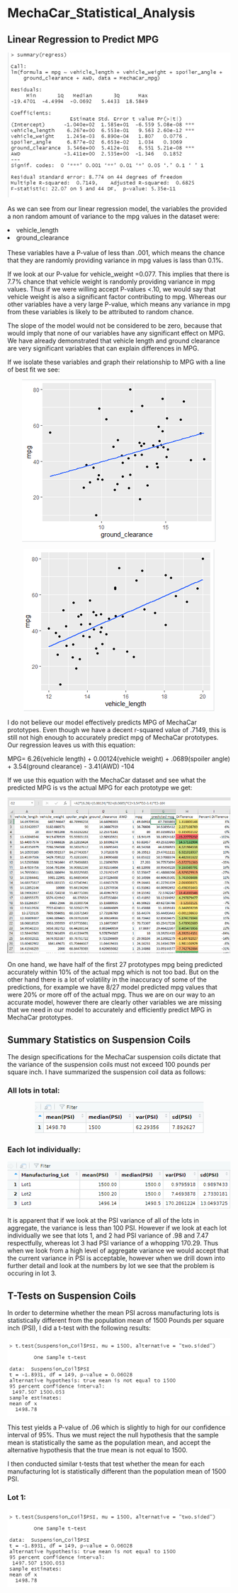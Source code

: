 # MechaCar_Statistical_Analysis

## Linear Regression to Predict MPG

<p align="center"

![alttext](https://github.com/sd2wiebe/MechaCar_Statistical_Analysis/blob/main/Regression1.png)

</p>

As we can see from our linear regression model, the variables the provided a non random amount of variance to the mpg values in the dataset were:
<li> vehicle_length </li>
<li> ground_clearance </li>
<br>
These variables have a P-value of less than .001, which means the chance that they are randomly providing variance in mpg values is lass than 0.1%.

If we look at our P-value for vehicle_weight =0.077. This implies that there is 7.7% chance that vehicle weight is randomly providing variance in mpg values. Thus if we were willing accept P-values <.10, we would say that vehicle weight is also a significant factor contributing to mpg. Whereas our other variables have a very large P-value, which means any variance in mpg from these variables is likely to be attributed to random chance.

The slope of the model would not be considered to be zero, because that would imply that none of our variables have any significant effect on MPG. We have already demonstrated that vehicle length and ground clearance are very significant variables that can explain differences in MPG.

If we isolate these variables and graph their relationship to MPG with a line of best fit we see:

<p align="center"

![alttext](https://github.com/sd2wiebe/MechaCar_Statistical_Analysis/blob/main/MPGxGround_clearance.png)

</p>

<p align="center"

![alttext](https://github.com/sd2wiebe/MechaCar_Statistical_Analysis/blob/main/MPGxVehicle_length.png)

</p>

I do not believe our model effectively predicts MPG of MechaCar prototypes. Even though we have a decent r-squared value of .7149, this is still not high enough to accurately predict mpg of MechaCar prototypes. Our regression leaves us with this equation:

MPG= 6.26(vehicle length) + 0.00124(vehicle weight) + .0689(spoiler angle) + 3.54(ground clearance) - 3.41(AWD) -104

If we use this equation with the MechaCar dataset and see what the predicted MPG is vs the actual MPG for each prototype we get:

<p align="center"

![alttext](https://github.com/sd2wiebe/MechaCar_Statistical_Analysis/blob/main/mpg_prediction1.png)

</p>
On one hand, we have half of the first 27 prototypes mpg being predicted accurately within 10% of the actual mpg which is not too bad. But on the other hand there is a lot of volatility in the inaccuracy of some of the predictions, for example we have 8/27 model predicted mpg values that were 20% or more off of the actual mpg.
Thus we are on our way to an accurate model, however there are clearly other variables we are missing that we need in  our model to accurately and efficiently predict MPG in MechaCar prototypes.
 
## Summary Statistics on Suspension Coils

The design specifications for the MechaCar suspension coils dictate that the variance of the suspension coils must not exceed 100 pounds per square inch. I have summarized the suspension coil data as follows:
<br>
### All lots in total:
<p align="center"

![alttext](https://github.com/sd2wiebe/MechaCar_Statistical_Analysis/blob/main/Total_Summary.png)

</p>

### Each lot individually:
<p align="center"

![alttext](https://github.com/sd2wiebe/MechaCar_Statistical_Analysis/blob/main/Lot_Summary.png)

</p>

It is apparent that if we look at the PSI variance of all of the lots in aggregate, the variance is less than 100 PSI. However if we look at each lot individually we see that lots 1, and 2 had PSI variance of .98 and 7.47 respectfully, whereas lot 3 had PSI variance of a whopping 170.29. Thus when we look from a high level of aggregate variance we would accept that the current variance in PSI is acceptable, however when we drill down into further detail and look at the numbers by lot we see that the problem is occuring in lot 3.

## T-Tests on Suspension Coils

In order to determine whether the mean PSI across manufacturing lots is statistically different from the population mean of 1500 Pounds per square inch (PSI), I did a t-test with the following results:
<p align="center"

![alttext](https://github.com/sd2wiebe/MechaCar_Statistical_Analysis/blob/main/t_test1.png)

</p>
 This test yields a P-value of .06 which is slightly to high for our confidence interval of 95%. Thus we must reject the null hypothesis that the sample mean is statistically the same as the population mean, and accept the alternative hypothesis that the true mean is not equal to 1500.
 
I then conducted similar t-tests that test whether the mean for each manufacturing lot is statistically different than the population mean of 1500 PSI.

### Lot 1:
<p align="center"

![alttext](https://github.com/sd2wiebe/MechaCar_Statistical_Analysis/blob/main/t_test1.png)

</p>

